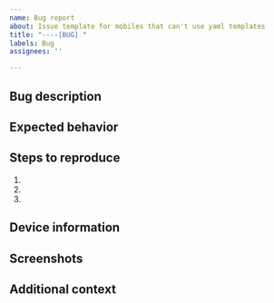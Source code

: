 ```yaml
---
name: Bug report⠀
about: Issue template for mobiles that can't use yaml templates
title: "----[BUG] "
labels: Bug
assignees: ''

---
```


<!-- Make sure this issue is not duplicated with any other open or closed issues. -->
<!-- Thanks for taking the time to make us better! -->
<!-- If the problem is very urgent, add the "High priority" label. -->
<!-- Not required to fill in all. -->


## Bug description
<!-- A clear and concise description of what the bug is. Recommended to fill in. -->


## Expected behavior
<!-- A clear and concise description of what you expected to happen. Recommended to fill in. -->


## Steps to reproduce
<!-- Steps to reproduce the bug. Recommended to fill in. -->
1. 
2. 
3. 


## Device information
<!-- Provide details about your system environment. Recommended if useful for fixing. -->


## Screenshots
<!-- If applicable, add screenshots to help explain your problem. -->


## Additional context
<!-- Add any other context about the problem here. -->

